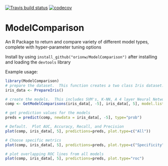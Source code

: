 <!-- badges: start -->
[![Travis build status](https://travis-ci.org/orionw/ModelComparison.svg?branch=master)](https://travis-ci.org/orionw/ModelComparison)
[![codecov](https://codecov.io/gh/orionw/ModelComparison/branch/master/graph/badge.svg)](https://codecov.io/gh/orionw/ModelComparison)
  <!-- badges: end -->
# ModelComparison
An R Package to return and compare variety of different model types, complete with hyper-parameter tuning options

Install by using `install_github("orionw/ModelComparison")` after installing and loading the `devtools` library

Example usage:
```R
library(ModelComparison)
# prepare the dataset.  This function creates a two class Iris dataset.
iris_data <- PrepareIris()

# create the models.  This includes SVM's, K-NN, A 4 layer Neural Network, and Linear or Logistic Regression.
comp <- GetModelComparisons(iris_data[, -5], iris_data[, 5], model.list = "all")

# get prediction values for the models
preds = predict(comp, newdata = iris_data[, -5], type="prob")

# Default.  Plot AUC, Accuracy, Recall, and Precision
plot(comp, iris_data[, 5], predictions=preds, plot.type=c("All"))

# Choose specific metrics
plot(comp, iris_data[, 5], predictions=preds, plot.type=c("Specificity", "Precision", "AUC", "Recall", "Detection Rate"))

# plot overlapping ROC lines from all models
plot(comp, iris_data[, 5], predictions=preds, plot.type="roc")

```
